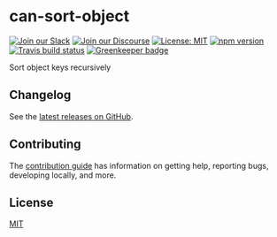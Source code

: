 # can-sort-object

[![Join our Slack](https://img.shields.io/badge/slack-join%20chat-611f69.svg)](https://www.bitovi.com/community/slack?utm_source=badge&utm_medium=badge&utm_campaign=pr-badge&utm_content=badge)
[![Join our Discourse](https://img.shields.io/discourse/https/forums.bitovi.com/posts.svg)](https://forums.bitovi.com/?utm_source=badge&utm_medium=badge&utm_campaign=pr-badge&utm_content=badge)
[![License: MIT](https://img.shields.io/badge/license-MIT-blue.svg)](https://github.com/canjs/can-sort-object/blob/master/LICENSE)
[![npm version](https://badge.fury.io/js/can-sort-object.svg)](https://www.npmjs.com/package/can-sort-object)
[![Travis build status](https://travis-ci.org/canjs/can-sort-object.svg?branch=master)](https://travis-ci.org/canjs/can-sort-object)
[![Greenkeeper badge](https://badges.greenkeeper.io/canjs/can-sort-object.svg)](https://greenkeeper.io/)

Sort object keys recursively

## Changelog

See the [latest releases on GitHub](https://github.com/canjs/can-sort-object/releases).

## Contributing

The [contribution guide](https://github.com/canjs/can-sort-object/blob/master/CONTRIBUTING.md) has information on getting help, reporting bugs, developing locally, and more.

## License

[MIT](https://github.com/canjs/can-sort-object/blob/master/LICENSE)

